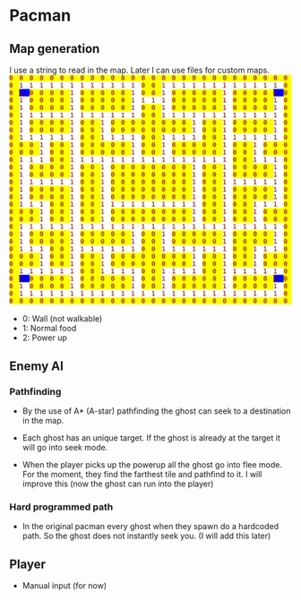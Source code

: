 # Pacman
## Map generation
I use a string to read in the map. Later I can use files for custom maps.
![world map](https://raw.githubusercontent.com/LEEVGS/Autonomous-pacman/main/Images/MapGeneration.png)
- 0: Wall (not walkable)
- 1: Normal food
- 2: Power up

## Enemy AI
### Pathfinding
- By the use of A* (A-star) pathfinding the ghost can seek to a destination in the map.

- Each ghost has an unique target. If the ghost is already at the target it will go into seek mode.

- When the player picks up the powerup all the ghost go into flee mode. For the moment, they find the farthest tile and pathfind to it. I will improve this (now the ghost can run into the player)

### Hard programmed path
- In the original pacman every ghost when they spawn do a hardcoded path. So the ghost does not instantly seek you. (I will add this later)

## Player
- Manual input (for now)
